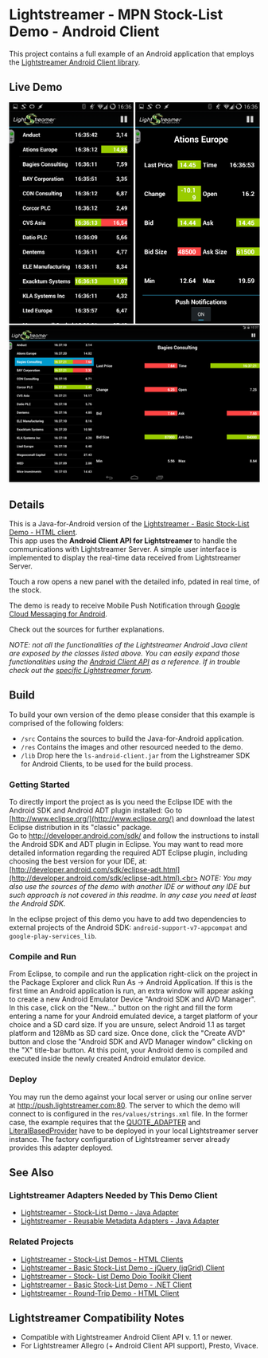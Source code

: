 # Lightstreamer - MPN Stock-List Demo - Android Client

<!-- START DESCRIPTION lightstreamer-example-stocklist-client-android -->

This project contains a full example of an Android application that employs the [Lightstreamer Android Client library](http://www.lightstreamer.com/latest/Lightstreamer_Allegro-Presto-Vivace_6_0_Colosseo/Lightstreamer/DOCS-SDKs/sdk_client_android/doc/API-reference/index.html).

## Live Demo

![screenshot](screen_android_large.png)<br>
![tablet screenshot](screen_android_tablet.png)<br>

## Details

This is a Java-for-Android version of the [Lightstreamer - Basic Stock-List Demo - HTML client](https://github.com/Weswit/Lightstreamer-example-StockList-client-javascript#basic-stock-list-demo---html-client).<br>
This app uses the <b>Android Client API for Lightstreamer</b> to handle the communications with Lightstreamer Server. A simple user interface is implemented to display the real-time data received from Lightstreamer Server.<br>

Touch a row opens a new panel with the detailed info,  pdated in real time, of the stock.

The demo is ready to receive Mobile Push Notification through [Google Cloud Messaging for Android](https://developer.android.com/google/gcm/index.html).

Check out the sources for further explanations.
  
<i>NOTE: not all the functionalities of the Lightstreamer Android Java client are exposed by the classes listed above. You can easily expand those functionalities using the [Android Client API](http://www.lightstreamer.com/latest/Lightstreamer_Allegro-Presto-Vivace_6_0_Colosseo/Lightstreamer/DOCS-SDKs/sdk_client_android/doc/API-reference/index.html) as a reference. If in trouble check out the [specific Lightstreamer forum](http://forums.lightstreamer.com/forumdisplay.php?33-Android-Client-API).</i>

<!-- END DESCRIPTION lightstreamer-example-mpnstocklist-client-android -->

## Build

To build your own version of the demo please consider that this example is comprised of the following folders:
* `/src` Contains the sources to build the Java-for-Android application.
* `/res` Contains the images and other resourced needed to the demo. 
* `/lib` Drop here the `ls-android-client.jar` from the Lighstreamer SDK for Android Clients, to be used for the build process.
  
### Getting Started

To directly import the project as is you need the Eclipse IDE with the Android SDK and Android ADT plugin installed: Go to [http://www.eclipse.org/](http://www.eclipse.org/) and download the latest Eclipse distribution in its "classic" package.<br>
Go to http://developer.android.com/sdk/ and follow the instructions to install the Android SDK and ADT plugin in Eclipse.
You may want to read more detailed information regarding the required ADT Eclipse plugin, including choosing the best version for your IDE, at: [http://developer.android.com/sdk/eclipse-adt.html](http://developer.android.com/sdk/eclipse-adt.html).<br>
<i>NOTE: You may also use the sources of the demo with another IDE or without any IDE but such approach is not covered in this readme. In any case you need at least the Android SDK.</i>
<br>

In the eclipse project of this demo you have to add two dependencies to external projects of the Android SDK: `android-support-v7-appcompat` and `google-play-services_lib`.

### Compile and Run

From Eclipse, to compile and run the application right-click on the project in the Package Explorer and click Run As -> Android Application. If this is the first time an Android application is run, an extra window will appear asking to create a new Android Emulator Device "Android SDK and AVD Manager".
In this case, click on the "New..." button on the right and fill the form entering a name for your Android emulated device, a target platform of your choice and a SD card size. If you are unsure, select Android 1.1 as target platform and 128Mb as SD card size. Once done, click the "Create AVD" button and close the "Android SDK and AVD Manager window" clicking on the "X" title-bar button. At this point, your Android demo is compiled and executed inside the newly created Android emulator device.

### Deploy
  
You may run the demo against your local server or using our online server at http://push.lightstreamer.com:80. The server to which the demo will connect to is configured in the `res/values/strings.xml` file.
In the former case, the example requires that the [QUOTE_ADAPTER](https://github.com/Weswit/Lightstreamer-example-Stocklist-adapter-java) and [LiteralBasedProvider](https://github.com/Weswit/Lightstreamer-example-ReusableMetadata-adapter-java) have to be deployed in your local Lightstreamer server instance. 
The factory configuration of Lightstreamer server already provides this adapter deployed.<br>

## See Also

### Lightstreamer Adapters Needed by This Demo Client

<!-- START RELATED_ENTRIES -->

* [Lightstreamer - Stock-List Demo - Java Adapter](https://github.com/Weswit/Lightstreamer-example-Stocklist-adapter-java)
* [Lightstreamer - Reusable Metadata Adapters - Java Adapter](https://github.com/Weswit/Lightstreamer-example-ReusableMetadata-adapter-java)

<!-- END RELATED_ENTRIES -->

### Related Projects

* [Lightstreamer - Stock-List Demos - HTML Clients](https://github.com/Weswit/Lightstreamer-example-Stocklist-client-javascript)
* [Lightstreamer - Basic Stock-List Demo - jQuery (jqGrid) Client](https://github.com/Weswit/Lightstreamer-example-StockList-client-jquery)
* [Lightstreamer - Stock- List Demo Dojo Toolkit Client](https://github.com/Weswit/Lightstreamer-example-StockList-client-dojo)
* [Lightstreamer - Basic Stock-List Demo - .NET Client](https://github.com/Weswit/Lightstreamer-example-StockList-client-dotnet)
* [Lightstreamer - Round-Trip Demo - HTML Client](https://github.com/Weswit/Lightstreamer-example-RoundTrip-client-javascript)

## Lightstreamer Compatibility Notes

* Compatible with Lightstreamer Android Client API v. 1.1 or newer.
* For Lightstreamer Allegro (+ Android Client API support), Presto, Vivace.
